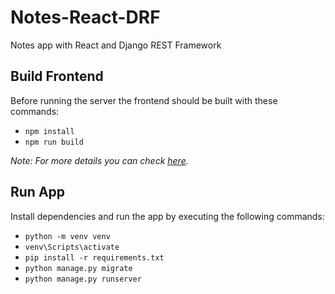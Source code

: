 # Notes-React-DRF
Notes app with React and Django REST Framework

## Build Frontend
Before running the server the frontend should be built with these commands:
- `npm install`
- `npm run build`

_Note: For more details you can check [here](https://github.com/dmhristov/Notes-React-DRF/blob/main/frontend/README.md)._

## Run App
Install dependencies and run the app by executing the following commands:
- `python -m venv venv`
- `venv\Scripts\activate`
- `pip install -r requirements.txt`
- `python manage.py migrate`
- `python manage.py runserver`

